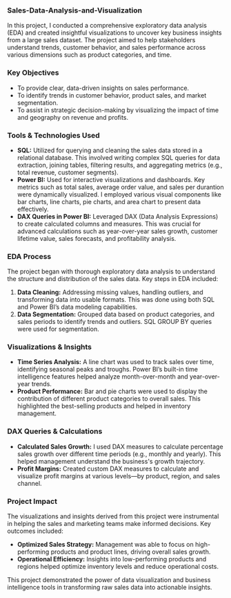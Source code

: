 ### **Sales-Data-Analysis-and-Visualization**

In this project, I conducted a comprehensive exploratory data analysis (EDA) and created insightful visualizations to uncover key business insights from a large sales dataset. The project aimed to help stakeholders understand trends, customer behavior, and sales performance across various dimensions such as product categories, and time.

### **Key Objectives**
- To provide clear, data-driven insights on sales performance.
- To identify trends in customer behavior, product sales, and market segmentation.
- To assist in strategic decision-making by visualizing the impact of time and geography on revenue and profits.

### **Tools & Technologies Used**
- **SQL:** Utilized for querying and cleaning the sales data stored in a relational database. This involved writing complex SQL queries for data extraction, joining tables, filtering results, and aggregating metrics (e.g., total revenue, customer segments).
- **Power BI:** Used for interactive visualizations and dashboards. Key metrics such as total sales, average order value, and sales per durantion were dynamically visualized. I employed various visual components like bar charts, line charts, pie charts, and area chart to present data effectively.
- **DAX Queries in Power BI:** Leveraged DAX (Data Analysis Expressions) to create calculated columns and measures. This was crucial for advanced calculations such as year-over-year sales growth, customer lifetime value, sales forecasts, and profitability analysis.
  
### **EDA Process**
The project began with thorough exploratory data analysis to understand the structure and distribution of the sales data. Key steps in EDA included:
1. **Data Cleaning:** Addressing missing values, handling outliers, and transforming data into usable formats. This was done using both SQL and Power BI’s data modeling capabilities.
2. **Data Segmentation:** Grouped data based on product categories, and sales periods to identify trends and outliers. SQL GROUP BY queries were used for segmentation.

### **Visualizations & Insights**
- **Time Series Analysis:** A line chart was used to track sales over time, identifying seasonal peaks and troughs. Power BI’s built-in time intelligence features helped analyze month-over-month and year-over-year trends.
- **Product Performance:** Bar and pie charts were used to display the contribution of different product categories to overall sales. This highlighted the best-selling products and helped in inventory management.

### **DAX Queries & Calculations**
- **Calculated Sales Growth:** I used DAX measures to calculate percentage sales growth over different time periods (e.g., monthly and yearly). This helped management understand the business's growth trajectory.
- **Profit Margins:** Created custom DAX measures to calculate and visualize profit margins at various levels—by product, region, and sales channel.

### **Project Impact**
The visualizations and insights derived from this project were instrumental in helping the sales and marketing teams make informed decisions. Key outcomes included:
- **Optimized Sales Strategy:** Management was able to focus on high-performing products and product lines, driving overall sales growth.
- **Operational Efficiency:** Insights into low-performing products and regions helped optimize inventory levels and reduce operational costs.

This project demonstrated the power of data visualization and business intelligence tools in transforming raw sales data into actionable insights.

